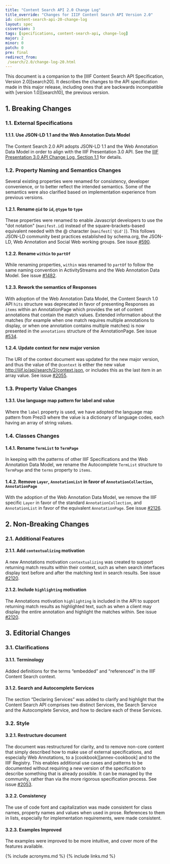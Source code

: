 ```yaml
---
title: "Content Search API 2.0 Change Log"
title_override: "Changes for IIIF Content Search API Version 2.0"
id: content-search-api-20-change-log
layout: spec
cssversion: 3
tags: [specifications, content-search-api, change-log]
major: 2
minor: 0
patch: 0
pre: final
redirect_from:
 /search/2.0/change-log-20.html
---
```


This document is a companion to the [IIIF Content Search API Specification, Version 2.0][search20]. It describes the changes to the API specification made in this major release, including ones that are backwards incompatible with [version 1.0][search10], the previous version.


## 1. Breaking Changes

### 1.1. External Specifications

#### 1.1.1. Use JSON-LD 1.1 and the Web Annotation Data Model

The Content Search 2.0 API adopts JSON-LD 1.1 and the Web Annotation Data Model in order to align with the IIIF Presentation 3.0 API. See the [IIIF Presentation 3.0 API Change Log, Section 1.1](https://iiif.io/api/presentation/3.0/change-log/#11-external-specifications) for details.

### 1.2. Property Naming and Semantics Changes

Several existing properties were renamed for consistency, developer convenience, or to better reflect the intended semantics. Some of the semantics were also clarified based on implementation experience from previous versions.

#### 1.2.1. Rename `@id` to `id`, `@type` to `type`

These properties were renamed to enable Javascript developers to use the "dot notation" (`manifest.id`) instead of the square-brackets-based equivalent needed with the @ character (`manifest['@id']`). This follows JSON-LD community best practices established by schema.org, the JSON-LD, Web Annotation and Social Web working groups. See issue [#590](https://github.com/IIIF/api/issues/590).

#### 1.2.2. Rename `within` to `partOf`

While renaming properties, `within` was renamed to `partOf` to follow the same naming convention in ActivityStreams and the Web Annotation Data Model. See issue [#1482](https://github.com/IIIF/api/issues/1482).

#### 1.2.3. Rework the semantics of Responses

With adoption of the Web Annotation Data Model, the Content Search 1.0 API `hits` structure was deprecated in favor of presenting Responses as `items` within an AnnotationPage which provides the set of content annotations that contain the match values. Extended information about the matches (for example when one match requires multiple annotations to display, or when one annotation contains multiple matches) is now presented in the `annotations` structure of the AnnotationPage. See issue [#534](https://github.com/IIIF/api/issues/534).

#### 1.2.4. Update context for new major version

The URI of the context document was updated for the new major version, and thus the value of the `@context` is either the new value http://iiif.io/api/search/2/context.json, or includes this as the last item in an array value. See issue [#2055](https://github.com/IIIF/api/issues/2055).

### 1.3. Property Value Changes

#### 1.3.1. Use language map pattern for label and value

Where the `label` property is used, we have adopted the language map pattern from Prezi3 where the value is a dictionary of language codes, each having an array of string values.

### 1.4. Classes Changes

#### 1.4.1. Rename `TermList` to `TermPage`

In keeping with the patterns of other IIIF Specifications and the Web Annotation Data Model, we rename the Autocomplete `TermList` structure to `TermPage` and the `terms` property to `items`.

#### 1.4.2. Remove `Layer`, `AnnotationList` in favor of `AnnotationCollection`, `AnnotationPage`

With the adoption of the Web Annotation Data Model, we remove the IIIF specific `Layer` in favor of the standard `AnnotationCollection`, and `AnnotationList` in favor of the equivalent `AnnotationPage`. See issue [#2126](https://github.com/IIIF/api/issues/2126).


## 2. Non-Breaking Changes

### 2.1. Additional Features

#### 2.1.1. Add `contextualizing` motivation

A new Annotations motivation `contextualizing` was created to support returning match results within their context, such as when search interfaces display text before and after the matching text in search results. See issue [#2120](https://github.com/IIIF/api/issues/2120).

#### 2.1.2. Include `highlighting` motivation

The Annotations motivation `highlighting` is included in the API to support returning match results as highlighted text, such as when a client may display the entire annotation and highlight the matches within. See issue [#2120](https://github.com/IIIF/api/issues/2120).


## 3. Editorial Changes

### 3.1. Clarifications

#### 3.1.1. Terminology

Added definitions for the terms “embedded” and “referenced” in the IIIF Content Search context. 

#### 3.1.2. Search and Autocomplete Services

The section “Declaring Services” was added to clarify and highlight that the Content Search API comprises two distinct Services, the Search Service and the Autocomplete Service, and how to declare each of these Services.

### 3.2. Style

#### 3.2.1. Restructure document

The document was restructured for clarity, and to remove non-core content that simply described how to make use of external specifications, and especially Web Annotations, to a [cookbook][annex-cookbook] and to the IIIF Registry. This enables additional use cases and patterns to be documented without requiring a new version of the specification to describe something that is already possible. It can be managed by the community, rather than via the more rigorous specification process. See issue [#2053](https://github.com/IIIF/api/issues/2053).

#### 3.2.2. Consistency

The use of code font and capitalization was made consistent for class names, property names and values when used in prose. References to them in lists, especially for implementation requirements, were made consistent.

#### 3.2.3. Examples Improved

The examples were improved to be more intuitive, and cover more of the features available.


{% include acronyms.md %}
{% include links.md %}
